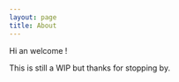 ```yaml
---
layout: page
title: About
---
```


Hi an welcome !

This is still a WIP but thanks for stopping by.

